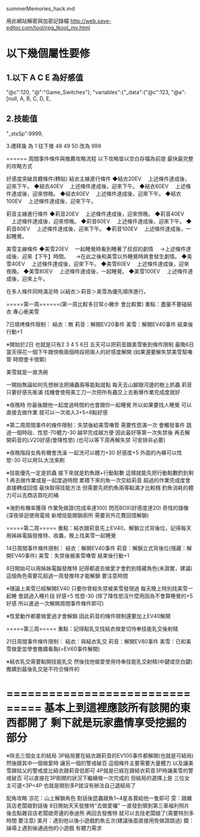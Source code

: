 summerMemories_hack.md

用此網站解密與加密記錄檔
http://web.save-editor.com/tool/rpg_tkool_mv.html


以下幾個屬性要修
=====

1.以下 A C E 為好感值
---
"@c":120,
"@":"Game_Switches"},
"variables":{"_data":{"@c":123,
"@a":[null,
A,
B,
C,
D,
E,


2.技能值
---
"_stsSp":9999,


3.禮拜幾 為 1 往下推 48 49 50 改為 999




======
周間事件條件與推薦攻略流程
以下攻略皆以空白存檔為前提
最快最完整的攻略方式

好感度突破具體條件(轉貼)
結衣主線進行條件
◆結衣20EV
　上述條件達成後，迎來下午。
◆結衣40EV
　上述條件達成後，迎來下午。
◆結衣60EV
　上述條件達成後，迎來傍晚。
◆結衣80EV
　上述條件達成後，迎來下午。
◆結衣100EV
　上述條件達成後，迎來下午。

莉音主線進行條件
◆莉音20EV
　上述條件達成後，迎來傍晚。
◆莉音40EV
　上述條件達成後，迎來傍晚。
◆莉音60EV
　上述條件達成後，迎來下午。
◆莉音80EV
　上述條件達成後，迎來下午。
◆莉音100EV
　上述條件達成後，一起睡覺。

美雪主線條件
◆美雪20EV
　一起睡覺時看到睡著了叔叔的劇情
　→上述條件達成後、迎來【下午】時間。
　→在此之後和美雪以外睡覺時將會發生劇情。
◆美雪40EV
　上述條件達成後，迎來下午。
◆美雪60EV
　上述條件達成後，迎來夜晚。
◆美雪80EV
　上述條件達成後，一起睡覺。
◆美雪100EV
　上述條件達成後，迎來上午。

在多人條件同時滿足時
以結衣＞莉音＞美雪為優先順序進行。

=====第一周======(第一周比較多日常小撇步 會比較累)
重點：盡量不要碰結衣 專心衝美雪

7日燒烤條件限制：
結衣：無
莉音：解開EV20事件
美雪：解開EV40事件
結束後行動+1

※開始於2日 也就是只有2 3 4 5 6日
五天可以把莉音跟美雪衝到條件限制
最晚6日當天得花一個下午跟傍晚兩個時段把兩人的好感度解開
(如果還要解失禁美雪幫嚕管 時間會卡很緊)

美雪就是一直洗碗

一開始無論如何先想辦法把捕蟲兩等能點就點
每天去山腳跟河邊的樹上抓蟲
莉音只要好感先衝滿
找機會使用美工刀一次把所有蟲交上去衝爆作業完成度就好

※夜晚時 你最後跟他一起度過時間的也會跟你一起睡覺
所以如果要找人睡覺 可以直接去做作業
就可以一次收入3+5=8點好感

※第二周周間事件的條件限制：失禁後給美雪嚕管
需要性慾滿一次 會觸發事件
跳過一個時段、性慾-70體力-30
越早完成越方便 因此最好等第一次失禁後
再去解開莉音的LV20好感(會降性慾)
(也可以等下周再解失禁 可安排非必要)

※夜晚階段女角有機會洗澡
一起洗可以體力+30 好感度+5
外面的內褲可以性慾-30
可以用SL大法來刷

※技能優先一定是抓蟲
接下來就是釣魚跟+行動點數
這樣就能先把行動點數釣到剩1
再去做作業或是一起度過時間
累積下來的魚一次交給莉音
超過的作業完成度會直接轉成回憶
最快取得技能方法
但需要先把釣魚兩等點滿才比較穩
釣魚消耗的體力可以去商店買吃的補

※海釣有機率獲得
作業免做證(完成率達100)
閃亮BOX(好感度達20)
奇怪的錄像(深夜徘迴使用電視 新增技能開鎖廁所 需要另外花費回憶解鎖)

=====第二周=====
重點：結衣跟莉音先上EV40，解鎖立式背後位，記得每天用姊姊電腦發推特、收蟲，晚上找美雪一起睡覺

14日周間事件條件限制：
結衣：解開EV40事件
莉音：解鎖立式背後位(隱藏：解開EV40事件)
美雪：失禁後被美雪嚕管
結束後行動+1

8日開始可以用姊姊電腦發推特
記得都選去做愛才會釣到隱藏角色(未證實，建議)
這個角色需要花超過一周發推特才能解鎖 要注意時間

※理論上美雪已經解開EV40
只要你曾經失禁被美雪發現過
每天晚上特別找美雪一起睡
會跳過入睡片段
好感+5 性慾-30
(除了降性慾沒什麼用因為不會算睡覺的+5好感
所以進過一次解開周間事件條件即可)

※性愛動作都要做愛過才會解鎖
因此莉音的條件限制還要加上EV40解開

=====第三周=====
重點：記得點乳交找結衣做愛切侍奉技能乳交後射精

21日周間事件條件限制：
結衣：與結衣乳交
莉音：解開EV80事件
美雪：已和美雪做愛並學會撒嬌看胸(=EV60事件解開)

※結衣乳交需要點開技能乳交
然後找他做愛使用侍奉技能乳交射精(中鍵或空白鍵)
撒嬌到最後乳交是不符合條件的

===============================
基本上到這裡應該所有該開的東西都開了
剩下就是玩家盡情享受挖掘的部分
===============================

※除去三個女主的結局
3P結局要在結衣跟莉音的EV100事件都解開(也就是可結局)
然後跟其中一個做愛時
讓另一個的警戒破百
這個條件主要需要大量體力
以及讓美雪跟姑父的警戒度比結衣跟莉音低即可
4P就是已經在跟結衣莉音3P時讓美雪的警戒破百
可以直接在3P剛開的狀況下繼續做一次完成的
但結局的選擇上是
三位女主可選<3P<4P
也就是開到多P就沒有辦法自己選結局了

配角攻略
涼花：山上解鎖角色 對話後昆蟲跟魚1~4星各賣給他一隻即可
雯：跟雜貨店老闆娘對話後 8日開始天天發推特”去做愛囉” 一直發到領到第三章福利照片後去點雜貨店老闆娘旁邊的泰迪熊 再回去發推特 就可以去找老闆娘了(需要特別多時間 要注意)
美月：遇到他以後小遊戲釣魚五次(建議後面直接用免做證跳過)
鏡：操場上遇到後通過他的小遊戲 有體力需求